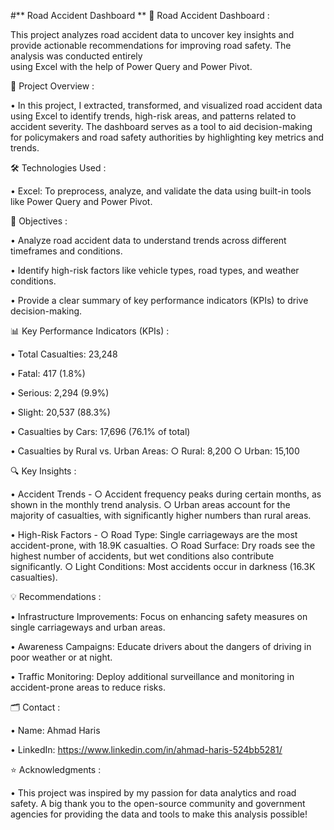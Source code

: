 
 #** Road Accident Dashboard
**
🚗 Road Accident Dashboard : 

   This project analyzes road accident data to uncover key insights and provide actionable recommendations for improving road safety. The analysis was conducted entirely   
   using Excel with the help of Power Query and Power Pivot.
   

📌 Project Overview :

   • In this project, I extracted, transformed, and visualized road accident data using Excel to identify trends, high-risk areas, and patterns related to accident severity. 
     The dashboard serves as a tool to aid decision-making for policymakers and road safety authorities by highlighting key metrics and trends.
     

🛠 Technologies Used :

   • Excel: To preprocess, analyze, and validate the data using built-in tools like Power Query and Power Pivot.
   
   

🎯 Objectives :

   • Analyze road accident data to understand trends across different timeframes and conditions.
   
   • Identify high-risk factors like vehicle types, road types, and weather conditions.
   
   • Provide a clear summary of key performance indicators (KPIs) to drive decision-making.
   

📊 Key Performance Indicators (KPIs) :

   • Total Casualties: 23,248
   
   • Fatal: 417 (1.8%)
   
   • Serious: 2,294 (9.9%)
   
   • Slight: 20,537 (88.3%)
   
   • Casualties by Cars: 17,696 (76.1% of total)
   
   • Casualties by Rural vs. Urban Areas:
      ○ Rural: 8,200
      ○ Urban: 15,100
      

🔍 Key Insights :

   • Accident Trends -
      ○ Accident frequency peaks during certain months, as shown in the monthly trend analysis.
      ○ Urban areas account for the majority of casualties, with significantly higher numbers than rural areas.
      
   • High-Risk Factors -
      ○ Road Type: Single carriageways are the most accident-prone, with 18.9K casualties.
      ○ Road Surface: Dry roads see the highest number of accidents, but wet conditions also contribute significantly.
      ○ Light Conditions: Most accidents occur in darkness (16.3K casualties).
      

💡 Recommendations :

   • Infrastructure Improvements: Focus on enhancing safety measures on single carriageways and urban areas.

   • Awareness Campaigns: Educate drivers about the dangers of driving in poor weather or at night.

   • Traffic Monitoring: Deploy additional surveillance and monitoring in accident-prone areas to reduce risks.
   

🗂 Contact :

  • Name: Ahmad Haris

  • LinkedIn: https://www.linkedin.com/in/ahmad-haris-524bb5281/
  

⭐ Acknowledgments :

  • This project was inspired by my passion for  data analytics and road safety. A big thank you to the open-source community and government agencies for providing the data 
    and tools to make this analysis possible!   



